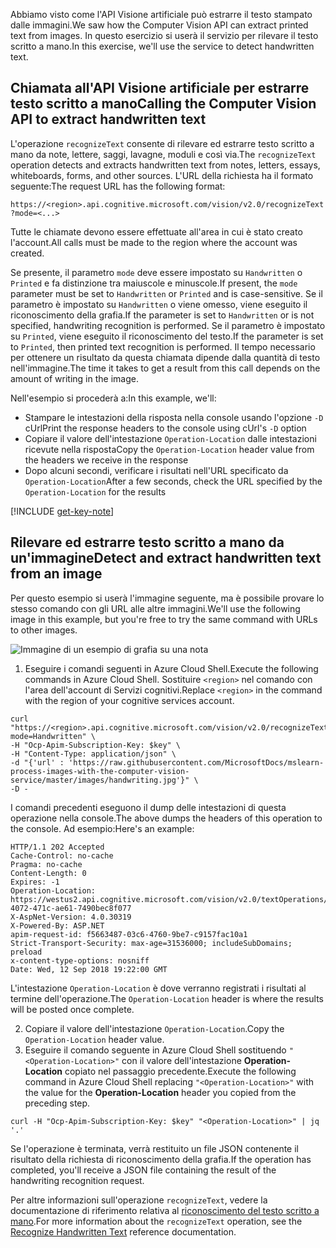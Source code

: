 <span data-ttu-id="bdc66-101">Abbiamo visto come l'API Visione artificiale può estrarre il testo stampato dalle immagini.</span><span class="sxs-lookup"><span data-stu-id="bdc66-101">We saw how the Computer Vision API can extract printed text from images.</span></span> <span data-ttu-id="bdc66-102">In questo esercizio si userà il servizio per rilevare il testo scritto a mano.</span><span class="sxs-lookup"><span data-stu-id="bdc66-102">In this exercise, we'll use the service to detect handwritten text.</span></span>

## <a name="calling-the-computer-vision-api-to-extract-handwritten-text"></a><span data-ttu-id="bdc66-103">Chiamata all'API Visione artificiale per estrarre testo scritto a mano</span><span class="sxs-lookup"><span data-stu-id="bdc66-103">Calling the Computer Vision API to extract handwritten text</span></span>

<span data-ttu-id="bdc66-104">L'operazione `recognizeText` consente di rilevare ed estrarre testo scritto a mano da note, lettere, saggi, lavagne, moduli e così via.</span><span class="sxs-lookup"><span data-stu-id="bdc66-104">The `recognizeText` operation detects and extracts handwritten text from notes, letters, essays, whiteboards, forms, and other sources.</span></span> <span data-ttu-id="bdc66-105">L'URL della richiesta ha il formato seguente:</span><span class="sxs-lookup"><span data-stu-id="bdc66-105">The request URL has the following format:</span></span>

`https://<region>.api.cognitive.microsoft.com/vision/v2.0/recognizeText?mode=<...>`

<span data-ttu-id="bdc66-106">Tutte le chiamate devono essere effettuate all'area in cui è stato creato l'account.</span><span class="sxs-lookup"><span data-stu-id="bdc66-106">All calls must be made to the region where the account was created.</span></span>

<span data-ttu-id="bdc66-107">Se presente, il parametro `mode` deve essere impostato su `Handwritten` o `Printed` e fa distinzione tra maiuscole e minuscole.</span><span class="sxs-lookup"><span data-stu-id="bdc66-107">If present, the `mode` parameter must be set to `Handwritten` or `Printed` and is case-sensitive.</span></span> <span data-ttu-id="bdc66-108">Se il parametro è impostato su `Handwritten` o viene omesso, viene eseguito il riconoscimento della grafia.</span><span class="sxs-lookup"><span data-stu-id="bdc66-108">If the parameter is set to `Handwritten` or is not specified, handwriting recognition is performed.</span></span> <span data-ttu-id="bdc66-109">Se il parametro è impostato su `Printed`, viene eseguito il riconoscimento del testo.</span><span class="sxs-lookup"><span data-stu-id="bdc66-109">If the parameter is set to `Printed`, then printed text recognition is performed.</span></span> <span data-ttu-id="bdc66-110">Il tempo necessario per ottenere un risultato da questa chiamata dipende dalla quantità di testo nell'immagine.</span><span class="sxs-lookup"><span data-stu-id="bdc66-110">The time it takes to get a result from this call depends on the amount of writing in the image.</span></span>

<span data-ttu-id="bdc66-111">Nell'esempio si procederà a:</span><span class="sxs-lookup"><span data-stu-id="bdc66-111">In this example, we'll:</span></span>

- <span data-ttu-id="bdc66-112">Stampare le intestazioni della risposta nella console usando l'opzione `-D` cUrl</span><span class="sxs-lookup"><span data-stu-id="bdc66-112">Print the response headers to the console using cUrl's `-D` option</span></span>
- <span data-ttu-id="bdc66-113">Copiare il valore dell'intestazione `Operation-Location` dalle intestazioni ricevute nella risposta</span><span class="sxs-lookup"><span data-stu-id="bdc66-113">Copy the `Operation-Location` header value from the headers we receive in the response</span></span>
- <span data-ttu-id="bdc66-114">Dopo alcuni secondi, verificare i risultati nell'URL specificato da `Operation-Location`</span><span class="sxs-lookup"><span data-stu-id="bdc66-114">After a few seconds, check the URL specified by the `Operation-Location` for the results</span></span>

[!INCLUDE [get-key-note](./get-key.md)]

## <a name="detect-and-extract-handwritten-text-from-an-image"></a><span data-ttu-id="bdc66-115">Rilevare ed estrarre testo scritto a mano da un'immagine</span><span class="sxs-lookup"><span data-stu-id="bdc66-115">Detect and extract handwritten text from an image</span></span>

<span data-ttu-id="bdc66-116">Per questo esempio si userà l'immagine seguente, ma è possibile provare lo stesso comando con gli URL alle altre immagini.</span><span class="sxs-lookup"><span data-stu-id="bdc66-116">We'll use the following image in this example, but you're free to try the same command with URLs to other images.</span></span>

![Immagine di un esempio di grafia su una nota](../media/6-handwriting.jpg)

1. <span data-ttu-id="bdc66-118">Eseguire i comandi seguenti in Azure Cloud Shell.</span><span class="sxs-lookup"><span data-stu-id="bdc66-118">Execute the following commands in Azure Cloud Shell.</span></span> <span data-ttu-id="bdc66-119">Sostituire `<region>` nel comando con l'area dell'account di Servizi cognitivi.</span><span class="sxs-lookup"><span data-stu-id="bdc66-119">Replace `<region>` in the command with the region of your cognitive services account.</span></span>

```azurecli
curl "https://<region>.api.cognitive.microsoft.com/vision/v2.0/recognizeText?mode=Handwritten" \
-H "Ocp-Apim-Subscription-Key: $key" \
-H "Content-Type: application/json" \
-d "{'url' : 'https://raw.githubusercontent.com/MicrosoftDocs/mslearn-process-images-with-the-computer-vision-service/master/images/handwriting.jpg'}" \
-D - 
```

<span data-ttu-id="bdc66-120">I comandi precedenti eseguono il dump delle intestazioni di questa operazione nella console.</span><span class="sxs-lookup"><span data-stu-id="bdc66-120">The above dumps the headers of this operation to the console.</span></span> <span data-ttu-id="bdc66-121">Ad esempio:</span><span class="sxs-lookup"><span data-stu-id="bdc66-121">Here's an example:</span></span>

```azurecli
HTTP/1.1 202 Accepted
Cache-Control: no-cache
Pragma: no-cache
Content-Length: 0
Expires: -1
Operation-Location: https://westus2.api.cognitive.microsoft.com/vision/v2.0/textOperations/d0e9b397-4072-471c-ae61-7490bec8f077
X-AspNet-Version: 4.0.30319
X-Powered-By: ASP.NET
apim-request-id: f5663487-03c6-4760-9be7-c9157fac10a1
Strict-Transport-Security: max-age=31536000; includeSubDomains; preload
x-content-type-options: nosniff
Date: Wed, 12 Sep 2018 19:22:00 GMT
```

<span data-ttu-id="bdc66-122">L'intestazione `Operation-Location` è dove verranno registrati i risultati al termine dell'operazione.</span><span class="sxs-lookup"><span data-stu-id="bdc66-122">The `Operation-Location` header is where the results will be posted once complete.</span></span>

2. <span data-ttu-id="bdc66-123">Copiare il valore dell'intestazione `Operation-Location`.</span><span class="sxs-lookup"><span data-stu-id="bdc66-123">Copy the `Operation-Location` header value.</span></span>
1. <span data-ttu-id="bdc66-124">Eseguire il comando seguente in Azure Cloud Shell sostituendo `"<Operation-Location>"` con il valore dell'intestazione **Operation-Location** copiato nel passaggio precedente.</span><span class="sxs-lookup"><span data-stu-id="bdc66-124">Execute the following command in Azure Cloud Shell replacing `"<Operation-Location>"` with the value for the **Operation-Location** header you copied from the preceding step.</span></span>

```azurecli
curl -H "Ocp-Apim-Subscription-Key: $key" "<Operation-Location>" | jq '.'
```

<span data-ttu-id="bdc66-125">Se l'operazione è terminata, verrà restituito un file JSON contenente il risultato della richiesta di riconoscimento della grafia.</span><span class="sxs-lookup"><span data-stu-id="bdc66-125">If the operation has completed, you'll receive a JSON file containing the result of the handwriting recognition request.</span></span>

<span data-ttu-id="bdc66-126">Per altre informazioni sull'operazione `recognizeText`, vedere la documentazione di riferimento relativa al [riconoscimento del testo scritto a mano](https://westus.dev.cognitive.microsoft.com/docs/services/5adf991815e1060e6355ad44/operations/587f2c6a154055056008f200).</span><span class="sxs-lookup"><span data-stu-id="bdc66-126">For more information about the `recognizeText` operation, see the [Recognize Handwritten Text](https://westus.dev.cognitive.microsoft.com/docs/services/5adf991815e1060e6355ad44/operations/587f2c6a154055056008f200) reference documentation.</span></span>